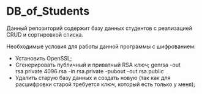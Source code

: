 # DB_of_Students
Данный репозиторий содержит базу данных студентов с реализацией CRUD и сортировкой списка.

Необходимые условия для работы данной программы с шифрованием:
- Установить OpenSSL;
- Сгенерировать публичный и приватный RSA ключ;
genrsa -out rsa.private 4096
rsa -in rsa.private -pubout -out rsa.public
- Удалить старую базу данных и создать новую (так как для расшифровки старой требуется ключ, который есть только у меня);
